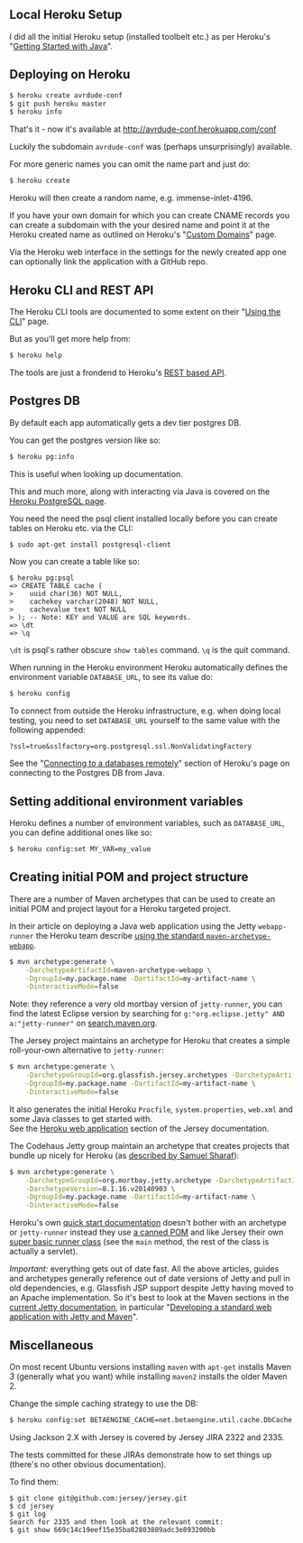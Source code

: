 Local Heroku Setup
------------------

I did all the initial Heroku setup (installed toolbelt etc.) as per Heroku's "[Getting Started with Java](https://devcenter.heroku.com/articles/getting-started-with-java)".

Deploying on Heroku
--------------------

```bash
$ heroku create avrdude-conf
$ git push heroku master
$ heroku info
```

That's it - now it's available at http://avrdude-conf.herokuapp.com/conf

Luckily the subdomain `avrdude-conf` was (perhaps unsurprisingly) available.

For more generic names you can omit the name part and just do:

```bash
$ heroku create
```

Heroku will then create a random name, e.g. immense-inlet-4196.

If you have your own domain for which you can create CNAME records you can create a subdomain with the your desired name and point it at the Heroku created name as outlined on Heroku's "[Custom Domains](https://devcenter.heroku.com/articles/custom-domains)" page.

Via the Heroku web interface in the settings for the newly created app one can optionally link the application with a GitHub repo.

Heroku CLI and REST API
-----------------------

The Heroku CLI tools are documented to some extent on their "[Using the CLI](https://devcenter.heroku.com/articles/using-the-cli)" page.

But as you'll get more help from:

```bash
$ heroku help
```

The tools are just a frondend to Heroku's [REST based API](https://devcenter.heroku.com/articles/platform-api-reference).

Postgres DB
-----------

By default each app automatically gets a dev tier postgres DB.

You can get the postgres version like so:

```bash
$ heroku pg:info
```

This is useful when looking up documentation.

This and much more, along with interacting via Java is covered on the [Heroku PostgreSQL page](https://devcenter.heroku.com/articles/heroku-postgresql).

You need the need the psql client installed locally before you can create tables on Heroku etc. via the CLI:

```bash
$ sudo apt-get install postgresql-client
```

Now you can create a table like so:

    $ heroku pg:psql
    => CREATE TABLE cache (
    >    uuid char(36) NOT NULL,
    >    cachekey varchar(2048) NOT NULL,
    >    cachevalue text NOT NULL
    > ); -- Note: KEY and VALUE are SQL keywords.
    => \dt
    => \q

`\dt` is psql's rather obscure `show tables` command.
`\q` is the quit command.

When running in the Heroku environment Heroku automatically defines the environment variable `DATABASE_URL`, to see its value do:

```bash
$ heroku config
```

To connect from outside the Heroku infrastructure, e.g. when doing local testing, you need to set `DATABASE_URL` yourself to the same value with the following appended:

    ?ssl=true&sslfactory=org.postgresql.ssl.NonValidatingFactory

See the "[Connecting to a databases remotely](https://devcenter.heroku.com/articles/connecting-to-relational-databases-on-heroku-with-java#connecting-to-a-database-remotely)" section of Heroku's page on connecting to the Postgres DB from Java.

Setting additional environment variables
----------------------------------------

Heroku defines a number of environment variables, such as `DATABASE_URL`, you can define additional ones like so:

```bash
$ heroku config:set MY_VAR=my_value
```

Creating initial POM and project structure
--------------------------------------

There are a number of Maven archetypes that can be used to create an initial POM and project layout for a Heroku targeted project.

In their article on deploying a Java web application using the Jetty `webapp-runner` the Heroku team describe [using the standard `maven-archetype-webapp`](https://devcenter.heroku.com/articles/deploy-a-java-web-application-that-launches-with-jetty-runner#create-an-application-if-you-don-t-already-have-one).

```bash
$ mvn archetype:generate \
    -DarchetypeArtifactId=maven-archetype-webapp \
    -DgroupId=my.package.name -DartifactId=my-artifact-name \
    -DinteractiveMode=false
```

Note: they reference a very old mortbay version of `jetty-runner`, you can find the latest Eclipse version by searching for `g:"org.eclipse.jetty" AND a:"jetty-runner"` on [search.maven.org](http://search.maven.org/).

The Jersey project maintains an archetype for Heroku that creates a simple roll-your-own alternative to `jetty-runner`:

```bash
$ mvn archetype:generate \
    -DarchetypeGroupId=org.glassfish.jersey.archetypes -DarchetypeArtifactId=jersey-heroku-webapp \
    -DgroupId=my.package.name -DartifactId=my-artifact-name \
    -DinteractiveMode=false
```

It also generates the initial Heroku `Procfile`, `system.properties`, `web.xml` and some Java classes to get started with.  
See the [Heroku web application](https://jersey.java.net/documentation/latest/getting-started.html#heroku-webapp) section of the Jersey documentation.

The Codehaus Jetty group maintain an archetype that creates projects that bundle up nicely for Heroku (as [described by Samuel Sharaf](http://samuelsharaf.wordpress.com/2011/11/06/create-a-simple-java-web-app-using-maven-and-upload-to-heroku/)):

```bash
$ mvn archetype:generate \
    -DarchetypeGroupId=org.mortbay.jetty.archetype -DarchetypeArtifactId=jetty-archetype-assembler \
    -DarchetypeVersion=8.1.16.v20140903 \
    -DgroupId=my.package.name -DartifactId=my-artifact-name \
    -DinteractiveMode=false
```

Heroku's own [quick start documentation](https://devcenter.heroku.com/articles/getting-started-with-java#prepare-the-app) doesn't bother with an archetype or `jetty-runner` instead they use [a canned POM](https://github.com/heroku/java-getting-started/blob/master/pom.xml) and like Jersey their own [super basic runner class](https://github.com/heroku/java-getting-started/blob/master/src/main/java/Main.java) (see the `main` method, the rest of the class is actually a servlet).

*Important:* everything gets out of date fast. All the above articles, guides and archetypes generally reference out of date versions of Jetty and pull in old dependencies, e.g. Glassfish JSP support despite Jetty having moved to an Apache implementation. So it's best to look at the Maven sections in the [current Jetty documentation](http://www.eclipse.org/jetty/documentation/current/), in particular "[Developing a standard web application with Jetty and Maven](http://www.eclipse.org/jetty/documentation/current/maven-and-jetty.html#developing-standard-webapp-with-jetty-and-maven)".

Miscellaneous
-------------

On most recent Ubuntu versions installing `maven` with `apt-get` installs Maven *3* (generally what you want) while installing `maven2` installs the older Maven 2.

Change the simple caching strategy to use the DB:

```bash
$ heroku config:set BETAENGINE_CACHE=net.betaengine.util.cache.DbCache
```

Using Jackson 2.X with Jersey is covered by Jersey JIRA 2322 and 2335.

The tests committed for these JIRAs demonstrate how to set things up (there's no other obvious documentation).

To find them:

    $ git clone git@github.com:jersey/jersey.git
    $ cd jersey
    $ git log
    Search for 2335 and then look at the relevant commit:
    $ git show 669c14c19eef15e35ba82803889adc3e893200bb
